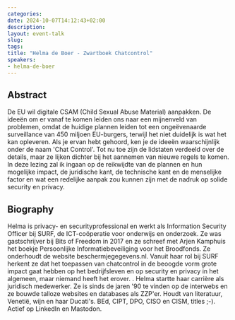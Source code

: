 ```yaml
---
categories:
date: 2024-10-07T14:12:43+02:00
description:
layout: event-talk
slug:
tags:
title: "Helma de Boer - Zwartboek Chatcontrol"
speakers:
- helma-de-boer
---
```


## Abstract

De EU wil digitale CSAM (Child Sexual Abuse Material) aanpakken. De ideeën om er vanaf te komen leiden ons naar een mijnenveld van problemen, omdat de huidige plannen leiden tot een ongeëvenaarde surveillance van 450 miljoen EU-burgers, terwijl het niet duidelijk is wat het kan opleveren. Als je ervan hebt gehoord, ken je de ideeën waarschijnlijk onder de naam 'Chat Control'. Tot nu toe zijn de lidstaten verdeeld over de details, maar ze lijken dichter bij het aannemen van nieuwe regels te komen. In deze lezing zal ik ingaan op de reikwijdte van de plannen en hun mogelijke impact, de juridische kant, de technische kant en de menselijke factor en wat een redelijke aanpak zou kunnen zijn met de nadruk op solide security en privacy.

## Biography

Helma is privacy- en securityprofessional en werkt als Information Security Officer bij SURF, de ICT-coöperatie voor onderwijs en onderzoek. Ze was gastschrijver bij Bits of Freedom in 2017 en ze schreef met Arjen Kamphuis het boekje Persoonlijke Informatiebeveiliging voor het Broodfonds. Ze onderhoudt de website beschermjegegevens.nl. Vanuit haar rol bij SURF herkent ze dat het toepassen van chatcontrol in de beoogde vorm grote impact gaat hebben op het bedrijfsleven en op security en privacy in het algemeen, maar niemand heeft het erover. .
Helma startte haar carrière als juridisch medewerker. Ze is sinds de jaren '90 te vinden op de interwebs en ze bouwde talloze websites en databases als ZZP'er. Houdt van literatuur, Venetië, wijn en haar Ducati's. BEd, CIPT, DPO, CISO en CISM, titles ;-). Actief op LinkedIn en Mastodon.
